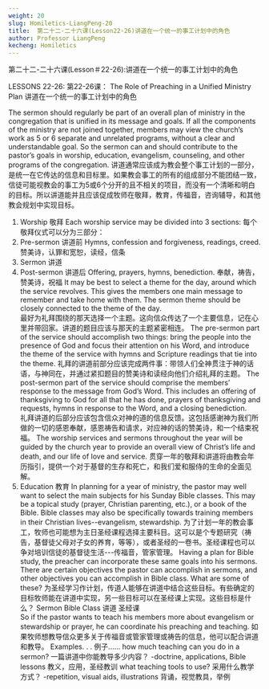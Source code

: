 ```yaml
---
weight: 20
slug: Homiletics-LiangPeng-20
title:  第二十二-二十六课(Lesson22-26)讲道在一个统一的事工计划中的角色
author: Professor LiangPeng
kecheng: Homiletics
---
```


第二十二-二十六课(Lesson＃22-26):讲道在一个统一的事工计划中的角色

LESSONS 22-26:
第22-26课：
The Role of Preaching in a Unified Ministry Plan
讲道在一个统一的事工计划中的角色

The sermon should regularly be part of an overall plan of ministry in the congregation that is unified in its message and goals.  If all the components of the ministry are not joined together, members may view the church’s work as 5 or 6 separate and unrelated programs, without a clear and understandable goal.  So the sermon can and should contribute to the pastor’s goals in worship, education, evangelism, counseling, and other programs of the congregation.
讲道通常应该成为教会整个事工计划的一部分，是统一在它传达的信息和目标里。如果教会事工的所有的组成部分不能团结一致，信徒可能视教会的事工为5或6个分开的且不相关的项目，而没有一个清晰和明白的目标。所以讲道能并且应该促成牧师在敬拜，教育，传福音，咨询辅导，和其他教会规划中实现目标。
1. Worship  敬拜
Each worship service may be divided into 3 sections:  每个敬拜仪式可以分为三部分：
1. Pre-sermon   讲道前
Hymns, confession and forgiveness, readings, creed.
赞美诗，认罪和宽恕，读经，信条
2. Sermon      讲道
3. Post-sermon   讲道后
Offering, prayers, hymns, benediction.
奉献，祷告，赞美诗，祝福
It may be best to select a theme for the day, around which the service revolves.  This gives the members one main message to remember and take home with them.  The sermon theme should be closely connected to the theme of the day.  
最好为礼拜围绕的那天选择一个主题。这向信众传达了一个主要信息，记在心里并带回家。讲道的题目应该与那天的主题紧密相连。
The pre-sermon part of the service should accomplish two things: bring the people into the presence of God and focus their attention on his Word, and introduce the theme of the service with hymns and Scripture readings that tie into the theme.
礼拜的讲道前部分应该完成两件事：带领人们全神贯注于神的话语，与神同在，并通过紧扣题目的赞美诗和读经向他们介绍礼拜的主题。
The post-sermon part of the service should comprise the members’ response to the message from God’s Word.  This includes an offering of thanksgiving to God for all that he has done, prayers of thanksgiving and requests, hymns in response to the Word, and a closing benediction.  
礼拜讲道的后部分应该包含信众对神的道的信息反馈。这包括感谢神为我们所做的一切的感恩奉献，感恩祷告和请求，对应神的话的赞美诗，和一个结束祝福。
The worship services and sermons throughout the year will be guided by the church year to provide an overall view of Christ’s life and death, and our life of love and service.
贯穿一年的敬拜和讲道将由教会年历指引，提供一个对于基督的生存和死亡，和我们爱和服侍的生命的全面见解。
3. Education   教育
In planning for a year of ministry, the pastor may well want to select the main subjects for his Sunday Bible classes.  This may be a topical study (prayer, Christian parenting, etc.), or a book of the Bible.  Bible classes may also be specifically towards training members in their Christian lives--evangelism, stewardship.
 为了计划一年的教会事工，牧师也可能想为主日圣经课程选择主要科目。这可以是个专题研究（祷告，基督徒父母对子女的养育，等等），或者圣经的一卷书。圣经课程也可以争对培训信徒的基督徒生活---传福音，管家管理。
Having a plan for Bible study, the preacher can incorporate these same goals into his sermons.  There are certain objectives the pastor can accomplish in sermons, and other objectives you can accomplish in Bible class.  What are some of these?
为圣经学习作计划，传道人能够在讲道中结合这些目标。有些确定的目标牧师能在讲道中实现，另一些目标可以在圣经课上实现。这些目标是什么？
 Sermon	 Bible Class
 讲道	 圣经课                    
So if the pastor wants to teach his members more about evangelism or stewardship or prayer, he can coordinate his preaching and teaching.
如果牧师想教导信众更多关于传福音或管家管理或祷告的信息，他可以配合讲道和教导。
Examples. . .  例子......
how much teaching can you do in a sermon?   一篇讲道中你能教导多少内容？
-doctrine, applications, Bible lessons    教义，应用，圣经教训
what teaching tools to use?        采用什么教学方式？
-repetition, visual aids, illustrations   背诵，视觉教具，举例
